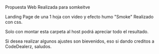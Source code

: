 Propuesta Web Realizada para somkeitve

Landing Page de una 1 hoja con video y efecto humo "Smoke" Realizado con css.

Solo con montar esta carpeta al host podrá apreciar todo el resultado.

Si desea realizar algunos ajustes son bievenidos, eso si dando creditos a CodeDealerz, saludos.